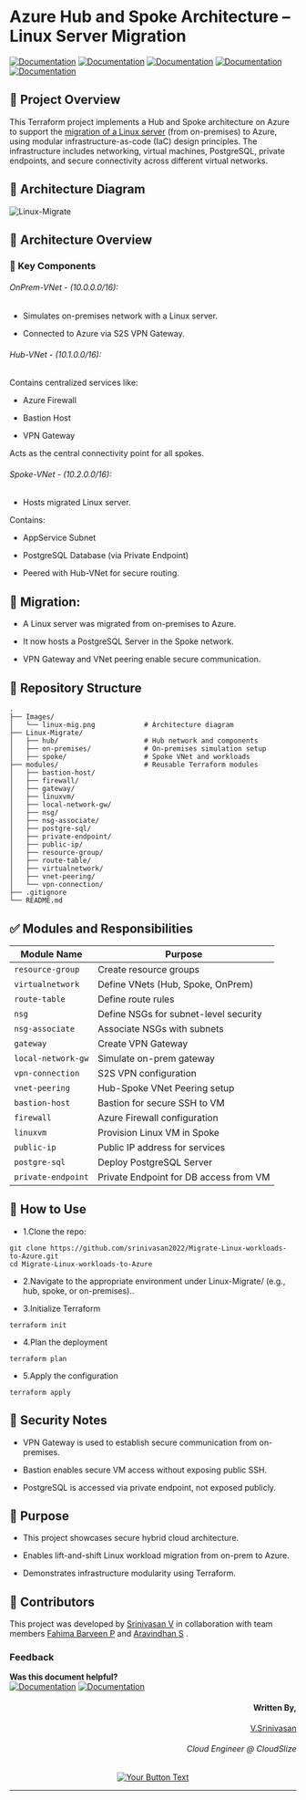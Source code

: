 # Azure Hub and Spoke Architecture – Linux Server Migration

[![Documentation](https://img.shields.io/badge/Azure-blue?style=for-the-badge)](https://azure.microsoft.com/en-us/resources/cloud-computing-dictionary/what-is-azure) [![Documentation](https://img.shields.io/badge/Azure_Virtual_Network-blue?style=for-the-badge)](https://learn.microsoft.com/en-us/azure/virtual-network/virtual-networks-overview) [![Documentation](https://img.shields.io/badge/Azure_Firewall-blue?style=for-the-badge)](https://learn.microsoft.com/en-us/azure/firewall/overview) [![Documentation](https://img.shields.io/badge/Azure_Bastion-blue?style=for-the-badge)](https://learn.microsoft.com/en-us/azure/bastion/bastion-overview) [![Documentation](https://img.shields.io/badge/Azure_VPN_Gateway-blue?style=for-the-badge)](https://learn.microsoft.com/en-us/azure/vpn-gateway/vpn-gateway-about-vpngateways)

## 📘 Project Overview
This Terraform project implements a Hub and Spoke architecture on Azure to support the [migration of a Linux server](https://microsoft.github.io/TechExcel-Migrate-Linux-workloads/) (from on-premises) to Azure, using modular infrastructure-as-code (IaC) design principles.
The infrastructure includes networking, virtual machines, PostgreSQL, private endpoints, and secure connectivity across different virtual networks.

## 📌 Architecture Diagram

![Linux-Migrate](Images/linux-mig.png)

## 🧭 Architecture Overview
### 🔷 Key Components
###### OnPrem-VNet - (10.0.0.0/16):

- Simulates on-premises network with a Linux server.

- Connected to Azure via S2S VPN Gateway.

###### Hub-VNet - (10.1.0.0/16):

Contains centralized services like:

- Azure Firewall

- Bastion Host

- VPN Gateway

Acts as the central connectivity point for all spokes.

###### Spoke-VNet - (10.2.0.0/16):

- Hosts migrated Linux server.

Contains:

- AppService Subnet

- PostgreSQL Database (via Private Endpoint)

- Peered with Hub-VNet for secure routing.

## 🔹 Migration:
- A Linux server was migrated from on-premises to Azure.

- It now hosts a PostgreSQL Server in the Spoke network.

- VPN Gateway and VNet peering enable secure communication.

## 📁 Repository Structure
```
.
├── Images/
│   └── linux-mig.png            # Architecture diagram
├── Linux-Migrate/
│   ├── hub/                     # Hub network and components
│   ├── on-premises/             # On-premises simulation setup
│   ├── spoke/                   # Spoke VNet and workloads
├── modules/                     # Reusable Terraform modules
│   ├── bastion-host/
│   ├── firewall/
│   ├── gateway/
│   ├── linuxvm/
│   ├── local-network-gw/
│   ├── nsg/
│   ├── nsg-associate/
│   ├── postgre-sql/
│   ├── private-endpoint/
│   ├── public-ip/
│   ├── resource-group/
│   ├── route-table/
│   ├── virtualnetwork/
│   ├── vnet-peering/
│   └── vpn-connection/
├── .gitignore
└── README.md

```
## ✅ Modules and Responsibilities
| Module Name        | Purpose                                |
| ------------------ | -------------------------------------- |
| `resource-group`   | Create resource groups                 |
| `virtualnetwork`   | Define VNets (Hub, Spoke, OnPrem)      |
| `route-table`      | Define route rules                     |
| `nsg`              | Define NSGs for subnet-level security  |
| `nsg-associate`    | Associate NSGs with subnets            |
| `gateway`          | Create VPN Gateway                     |
| `local-network-gw` | Simulate on-prem gateway               |
| `vpn-connection`   | S2S VPN configuration                  |
| `vnet-peering`     | Hub-Spoke VNet Peering setup           |
| `bastion-host`     | Bastion for secure SSH to VM           |
| `firewall`         | Azure Firewall configuration           |
| `linuxvm`          | Provision Linux VM in Spoke            |
| `public-ip`        | Public IP address for services         |
| `postgre-sql`      | Deploy PostgreSQL Server               |
| `private-endpoint` | Private Endpoint for DB access from VM |


## 🔧 How to Use
- 1.Clone the repo:
```
git clone https://github.com/srinivasan2022/Migrate-Linux-workloads-to-Azure.git
cd Migrate-Linux-workloads-to-Azure
```

- 2.Navigate to the appropriate environment under Linux-Migrate/ (e.g., hub, spoke, or on-premises)..

- 3.Initialize Terraform
```
terraform init
```
- 4.Plan the deployment
```
terraform plan
```
- 5.Apply the configuration
```
terraform apply
```

## 🔐 Security Notes
- VPN Gateway is used to establish secure communication from on-premises.

- Bastion enables secure VM access without exposing public SSH.

- PostgreSQL is accessed via private endpoint, not exposed publicly.

## 🧠 Purpose
- This project showcases secure hybrid cloud architecture.

- Enables lift-and-shift Linux workload migration from on-prem to Azure.

- Demonstrates infrastructure modularity using Terraform.

## 👥 Contributors

This project was developed by [Srinivasan V](https://www.linkedin.com/in/seenu2002/) in collaboration with team members [Fahima Barveen P](https://www.linkedin.com/in/fahima-barveen-2473891ba/) and [Aravindhan S](https://www.linkedin.com/in/aravindhan-s-530731301/) .



### Feedback
**Was this document helpful?** </br>
[![Documentation](https://img.shields.io/badge/Yes-blue?style=for-the-badge)](#) [![Documentation](https://img.shields.io/badge/No-blue?style=for-the-badge)](#)


<div align="right"><h4>Written By,</h4>
<a href="https://www.linkedin.com/in/seenu2002/">V.Srinivasan</a>
<h6>Cloud Engineer @ CloudSlize</h6>
</div>

<div align="center">


[![Your Button Text](https://img.shields.io/badge/Thank_you!-Your_Color?style=for-the-badge)](#)

</div>

---
